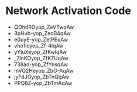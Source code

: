 # Network Activation Code
* QOhdROyop_ZeVTwqAw
* 8pHub-yop_ZeqB4qAw
* e0uyE-yop_ZetPEqAw
* vho1Ieyop_Zf-4IqAw
* yYIuXeyop_ZfKwIqAw
* _7InKOyop_ZfK7UqAw
* 738ad-yop_ZfYnsqAw
* mVQ2Heyop_ZbG-AqAw
* jyFdJOyop_ZbTnQqAw
* PPQ8Z-yop_ZbTmAqAw